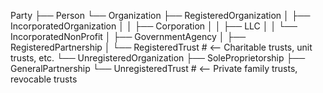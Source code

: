 Party
├── Person
└── Organization
    ├── RegisteredOrganization
    │   ├── IncorporatedOrganization
    │   │   ├── Corporation
    │   │   ├── LLC
    │   │   └── IncorporatedNonProfit
    │   ├── GovernmentAgency
    │   ├── RegisteredPartnership
    │   └── RegisteredTrust  # <-- Charitable trusts, unit trusts, etc.
    └── UnregisteredOrganization
        ├── SoleProprietorship
        ├── GeneralPartnership
        └── UnregisteredTrust  # <-- Private family trusts, revocable trusts
